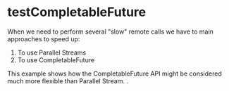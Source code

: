 # testCompletableFuture

When we need to perform several "slow" remote calls we have to main approaches  to speed up:
1. To use Parallel Streams
2. To use CompletableFuture

This example shows how the CompletableFuture API might be considered much more flexible than Parallel Stream. 
.
